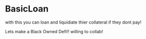 # BasicLoan
with this you can loan and liquidiate thier collateral if they dont pay!

Lets make a Black Owned Defi!!
willing to collab!
